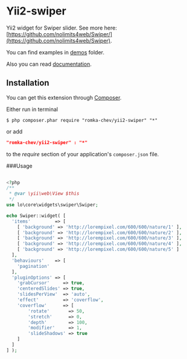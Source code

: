 # Yii2-swiper

Yii2 widget for Swiper slider. See more here: [https://github.com/nolimits4web/Swiper/](https://github.com/nolimits4web/Swiper).

You can find examples in [demos](demos) folder.

Also you can read [documentation](docs).

## Installation
 
You can get this extension through [Composer](https://getcomposer.org/download/).
 
Either run in terminal
 
```Shell
$ php composer.phar require "romka-chev/yii2-swiper" "*"
```
 
or add
 
```JSON
"romka-chev/yii2-swiper" : "*"
```
 
to the *require* section of your application's ```composer.json``` file.
    
###Usage

```PHP
 
<?php
/**
 * @var \yii\web\View $this
 */
use lo\core\widgets\swiper\Swiper;

echo Swiper::widget( [
  'items'         => [
    [ 'background' => 'http://lorempixel.com/600/600/nature/1' ],
    [ 'background' => 'http://lorempixel.com/600/600/nature/2' ],
    [ 'background' => 'http://lorempixel.com/600/600/nature/3' ],
    [ 'background' => 'http://lorempixel.com/600/600/nature/4' ],
    [ 'background' => 'http://lorempixel.com/600/600/nature/5' ]
  ],
  'behaviours'    => [
    'pagination'
  ],
  'pluginOptions' => [
    'grabCursor'     => true,
    'centeredSlides' => true,
    'slidesPerView'  => 'auto',
    'effect'         => 'coverflow',
    'coverflow'      => [
        'rotate'       => 50,
        'stretch'      => 0,
        'depth'        => 100,
        'modifier'     => 1,
        'slideShadows' => true
    ]
  ]
] );
 
```